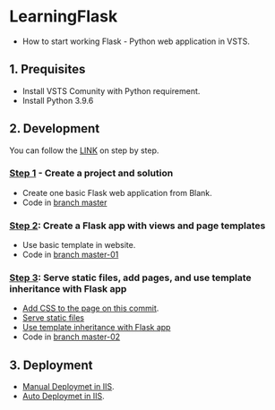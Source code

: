 # LearningFlask
- How to start working Flask - Python web application in VSTS.

## 1. Prequisites
- Install VSTS Comunity with Python requirement.
- Install Python 3.9.6

## 2. Development
You can follow the [LINK](https://hongphucvi.blogspot.com/2021/08/python-flask-create-web-application.html) on step by step.
### [Step 1](https://docs.microsoft.com/en-us/visualstudio/python/learn-flask-visual-studio-step-01-project-solution?view=vs-2019) - Create a project and solution
- Create one basic Flask web application from Blank.
- Code in [branch master](https://github.com/vihongphuc/LearningFlask)

### [Step 2](https://docs.microsoft.com/en-us/visualstudio/python/learn-flask-visual-studio-step-02-create-app?view=vs-2019): Create a Flask app with views and page templates
- Use basic template in website.
- Code in [branch master-01](https://github.com/vihongphuc/LearningFlask/tree/master-01)

### [Step 3](https://docs.microsoft.com/en-us/visualstudio/python/learn-flask-visual-studio-step-03-serve-static-files-add-pages?view=vs-2019): Serve static files, add pages, and use template inheritance with Flask app
- [Add CSS to the page on this commit](https://github.com/vihongphuc/LearningFlask/commit/544add7550982f9212a359f9dbea4b7f117d9483).
- [Serve static files](https://github.com/vihongphuc/LearningFlask/commit/4c11e6515f57c0d8e868249a4b0137274b93485d)
- [Use template inheritance with Flask app](https://github.com/vihongphuc/LearningFlask/commit/7800d77125e1528bcef584592b5a83d1253ece31)
- Code in [branch master-02](https://github.com/vihongphuc/LearningFlask/tree/master-02)



## 3. Deployment
- [Manual Deploymet in IIS](https://hongphucvi.blogspot.com/2021/08/python-flask-deploy-in-iis.html).
- [Auto Deploymet in IIS](https://hongphucvi.blogspot.com/2021/08/azuredevopscicd-for-flask-web-project.html).